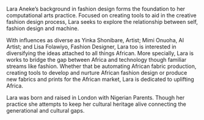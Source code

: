 Lara Aneke’s background in fashion design forms the foundation to her computational arts practice. Focused on creating tools to aid in the creative fashion design process, Lara seeks to explore the relationship between self, fashion design and machine.  

With influences as diverse as Yinka Shonibare, Artist; Mimi Onuoha, AI Artist; and Lisa Folawiyo, Fashion Designer, Lara too is interested in diversifying the ideas attached to all things African. More specially, Lara is works to bridge the gap between Africa and technology though familiar streams like fashion. Whether that be automating African fabric production, creating tools to develop and nurture African fashion design or produce new fabrics and prints for the African market, Lara is dedicated to uplifting Africa. 

Lara was born and raised in London with Nigerian Parents. Though her practice she attempts to keep her cultural heritage alive connecting the generational and cultural gaps.  
